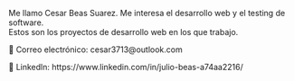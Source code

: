 Me llamo Cesar Beas Suarez.
Me interesa el desarrollo web y el testing de software. <br>
Estos son los proyectos de desarrollo web en los que trabajo.

<p> 📧 Correo electrónico: cesar3713@outlook.com </p>
<p> 💼  Linkedln: https://www.linkedin.com/in/julio-beas-a74aa2216/ </p>
